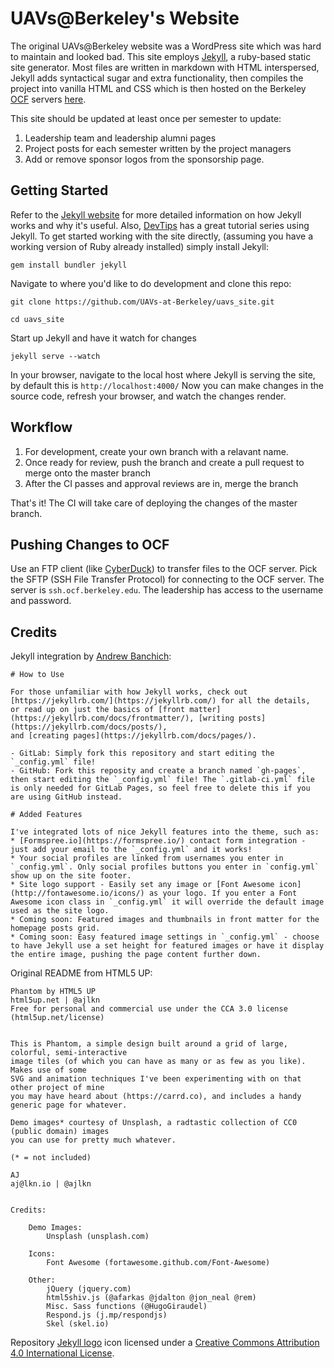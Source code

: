 # UAVs@Berkeley's Website

The original UAVs@Berkeley website was a WordPress site which was hard to maintain and looked bad. This site employs [Jekyll](https://jekyllrb.com/), a ruby-based static site generator. Most files are written in markdown with HTML interspersed, Jekyll adds syntactical sugar and extra functionality, then compiles the project into vanilla HTML and CSS which is then hosted on the Berkeley [OCF](https://www.ocf.berkeley.edu/) servers [here](uav.berkeley.edu).

This site should be updated at least once per semester to update:
1. Leadership team and leadership alumni pages
2. Project posts for each semester written by the project managers
3. Add or remove sponsor logos from the sponsorship page.

## Getting Started
Refer to the [Jekyll website](https://jekyllrb.com/) for more detailed information on how Jekyll works and why it's useful. Also, [DevTips](https://www.youtube.com/watch?v=iWowJBRMtpc) has a great tutorial series using Jekyll. To get started working with the site directly, (assuming you have a working version of Ruby already installed) simply install Jekyll:

```gem install bundler jekyll```

Navigate to where you'd like to do development and clone this repo:

```git clone https://github.com/UAVs-at-Berkeley/uavs_site.git```

```cd uavs_site```

Start up Jekyll and have it watch for changes

```jekyll serve --watch```

In your browser, navigate to the local host where Jekyll is serving the site, by default this is ```http://localhost:4000/```
Now you can make changes in the source code, refresh your browser, and watch the changes render.

## Workflow
1. For development, create your own branch with a relavant name.
2. Once ready for review, push the branch and create a pull request to merge onto the master branch
3. After the CI passes and approval reviews are in, merge the branch

That's it! The CI will take care of deploying the changes of the master branch.

## Pushing Changes to OCF
Use an FTP client (like [CyberDuck](https://cyberduck.io/)) to transfer files to the OCF server. Pick the SFTP (SSH File Transfer Protocol) for connecting to the OCF server. The server is ```ssh.ocf.berkeley.edu```. The leadership has access to the username and password. 


## Credits
Jekyll integration by [Andrew Banchich](https://github.com/andrewbanchich/phantom-jekyll-theme):
```
# How to Use

For those unfamiliar with how Jekyll works, check out [https://jekyllrb.com/](https://jekyllrb.com/) for all the details, 
or read up on just the basics of [front matter](https://jekyllrb.com/docs/frontmatter/), [writing posts](https://jekyllrb.com/docs/posts/), 
and [creating pages](https://jekyllrb.com/docs/pages/).

- GitLab: Simply fork this repository and start editing the `_config.yml` file!  
- GitHub: Fork this reposity and create a branch named `gh-pages`, then start editing the `_config.yml` file! The `.gitlab-ci.yml` file is only needed for GitLab Pages, so feel free to delete this if you are using GitHub instead.

# Added Features

I've integrated lots of nice Jekyll features into the theme, such as:
* [Formspree.io](https://formspree.io/) contact form integration - just add your email to the `_config.yml` and it works!
* Your social profiles are linked from usernames you enter in `_config.yml`. Only social profiles buttons you enter in `config.yml` show up on the site footer.
* Site logo support - Easily set any image or [Font Awesome icon](http://fontawesome.io/icons/) as your logo. If you enter a Font Awesome icon class in `_config.yml` it will override the default image used as the site logo.
* Coming soon: Featured images and thumbnails in front matter for the homepage posts grid.
* Coming soon: Easy featured image settings in `_config.yml` - choose to have Jekyll use a set height for featured images or have it display the entire image, pushing the page content further down.
```

Original README from HTML5 UP:

```
Phantom by HTML5 UP
html5up.net | @ajlkn
Free for personal and commercial use under the CCA 3.0 license (html5up.net/license)


This is Phantom, a simple design built around a grid of large, colorful, semi-interactive
image tiles (of which you can have as many or as few as you like). Makes use of some
SVG and animation techniques I've been experimenting with on that other project of mine
you may have heard about (https://carrd.co), and includes a handy generic page for whatever.

Demo images* courtesy of Unsplash, a radtastic collection of CC0 (public domain) images
you can use for pretty much whatever.

(* = not included)

AJ
aj@lkn.io | @ajlkn


Credits:

	Demo Images:
		Unsplash (unsplash.com)

	Icons:
		Font Awesome (fortawesome.github.com/Font-Awesome)

	Other:
		jQuery (jquery.com)
		html5shiv.js (@afarkas @jdalton @jon_neal @rem)
		Misc. Sass functions (@HugoGiraudel)
		Respond.js (j.mp/respondjs)
		Skel (skel.io)
```

Repository [Jekyll logo](https://github.com/jekyll/brand) icon licensed under a [Creative Commons Attribution 4.0 International License](http://choosealicense.com/licenses/cc-by-4.0/).
